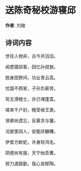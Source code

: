 # 送陈奇秘校游寝邱

**作者**: 刘敞

## 诗词内容

世往人物非，古今共滔滔。

闻君寝邱客，因忆孙叔敖。

脱身田野间，功业青云高。

忧国不顾家，子孙负薪劳。

苟无滑稽士，亦已埋蓬蒿。

嗟来千户封，晚受侯王褒。

贤卿尚遗忘，反慕贪与饕。

况彼里闾人，安能厌糠糟。

伊昔方断蛇，许身轻鸿毛。

阴德尚有报，天宁绐吾曹。

努力道路勤，我心良郁陶。

